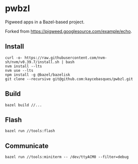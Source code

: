 # pwbzl

Pigweed apps in a Bazel-based project.

Forked from <https://pigweed.googlesource.com/example/echo>.

## Install

```
curl -o- https://raw.githubusercontent.com/nvm-sh/nvm/v0.39.7/install.sh | bash
nvm install --lts
nvm use --lts
npm install -g @bazel/bazelisk
git clone --recursive git@github.com:kaycebasques/pwbzl.git
```

## Build

```
bazel build //...
```

## Flash

```
bazel run //tools:flash
```

## Communicate

```
bazel run //tools:miniterm -- /dev/ttyACM0 --filter=debug
```

